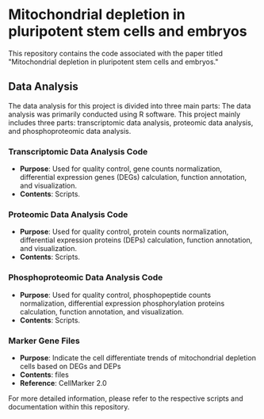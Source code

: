 # Mitochondrial depletion in pluripotent stem cells and embryos 

This repository contains the code associated with the paper titled "Mitochondrial depletion in pluripotent stem cells and embryos."

## Data Analysis

The data analysis for this project is divided into three main parts:
The data analysis was primarily conducted using R software. This project mainly includes three parts: transcriptomic data analysis, proteomic data analysis, and phosphoproteomic data analysis.

### Transcriptomic Data Analysis Code
- **Purpose**: Used for quality control, gene counts normalization, differential expression genes (DEGs) calculation, function annotation, and visualization.
- **Contents**: Scripts.

### Proteomic Data Analysis Code
- **Purpose**: Used for quality control, protein counts normalization, differential expression proteins (DEPs) calculation, function annotation, and visualization.
- **Contents**: Scripts.

### Phosphoproteomic Data Analysis Code
- **Purpose**: Used for quality control, phosphopeptide counts normalization, differential expression phosphorylation proteins calculation, function annotation, and visualization.
- **Contents**: Scripts.

### Marker Gene Files
- **Purpose**: Indicate the cell differentiate trends of mitochondrial depletion cells based on DEGs and DEPs
- **Contents**: files
- **Reference**: CellMarker 2.0

For more detailed information, please refer to the respective scripts and documentation within this repository.
